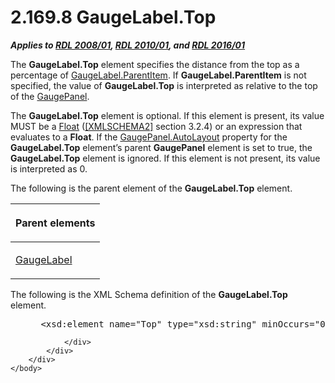 <html dir="LTR" xmlns:mshelp="http://msdn.microsoft.com/mshelp" xmlns:ddue="http://ddue.schemas.microsoft.com/authoring/2003/5" xmlns:xlink="http://www.w3.org/1999/xlink" xmlns:tool="http://www.microsoft.com/tooltip">
    <head>
        <meta http-equiv="Content-Type" content="text/html; CHARSET=utf-8"></meta>
        <meta name="save" content="history"></meta>
        <title>2.169.8 GaugeLabel.Top</title>
        <xml>
            <mshelp:toctitle title="2.169.8 GaugeLabel.Top"></mshelp:toctitle>
            <mshelp:rltitle title="[MS-RDL]: GaugeLabel.Top"></mshelp:rltitle>
            <mshelp:keyword index="A" term="f105c927-66fa-4122-b3e0-8ba31bb60e02"></mshelp:keyword>
            <mshelp:attr name="DCSext.ContentType" value="open specification"></mshelp:attr>
            <mshelp:attr name="AssetID" value="f105c927-66fa-4122-b3e0-8ba31bb60e02"></mshelp:attr>
            <mshelp:attr name="TopicType" value="kbRef"></mshelp:attr>
            <mshelp:attr name="DCSext.Title" value="[MS-RDL]: GaugeLabel.Top" />
        </xml>
    </head>
    <body>
        <div id="header">
            <h1 class="heading">2.169.8 GaugeLabel.Top</h1>
        </div>
        <div id="mainSection">
            <div id="mainBody">
                <div id="allHistory" class="saveHistory"></div>
                <div id="sectionSection0" class="section" name="collapseableSection">
                    

<p><b><i>Applies to </i></b><a href="1e855f94-4617-47e4-b89e-0856c6cb420f.md"><b><i>RDL 2008/01</i></b></a><b><i>,
</i></b><a href="3428e690-a348-4ec7-8a6a-8efb42d2cdee.md"><b><i>RDL 2010/01</i></b></a><b><i>,
and </i></b><a href="52ce3983-2bfc-4e72-9359-42aaf5fe4509.md"><b><i>RDL 2016/01</i></b></a></p>

<p>The <b>GaugeLabel.Top</b> element specifies the distance
from the top as a percentage of <a href="cc3643bc-b12e-4458-974a-ffc2ba097c8d.md">GaugeLabel.ParentItem</a>. If <b>GaugeLabel.ParentItem</b>
is not specified, the value of <b>GaugeLabel.Top</b> is interpreted as relative
to the top of the <a href="f01744d3-79fa-4f30-94bf-a1ffa6bde2ac.md">GaugePanel</a>.</p>

<p>The <b>GaugeLabel.Top</b> element is optional. If this
element is present, its value MUST be a <a href="c7d0946f-992e-4abc-a304-09b53e030692.md">Float</a> (<a href="https://go.microsoft.com/fwlink/?LinkId=90610">[XMLSCHEMA2]</a> section
3.2.4) or an expression that evaluates to a <b>Float</b>. If the <a href="f9d6ec8d-393e-41b9-9ba6-e13c09aff56c.md">GaugePanel.AutoLayout</a>
property for the <b>GaugeLabel.Top</b> element’s parent <b>GaugePanel</b>
element is set to true, the <b>GaugeLabel.Top</b> element is ignored. If this
element is not present, its value is interpreted as 0.</p>

<p>The following is the parent element of the <b>GaugeLabel.Top</b>
element. </p>

<table>
 <thead>
  <tr>
   <th>
   <p>Parent elements</p>
   </th>
  </tr>
 </thead>
 <tr>
  <td>
  <p><a href="3d97eae8-d903-471f-b151-9cc2bdbe91af.md">GaugeLabel</a></p>
  </td>
 </tr>
</table>

<p>The following is the XML Schema definition of the <b>GaugeLabel.Top</b>
element.</p>

<dl>
<dd>
<div><pre> &lt;xsd:element name=&quot;Top&quot; type=&quot;xsd:string&quot; minOccurs=&quot;0&quot; /&gt;
</pre></div>
</dd></dl>


                </div>
            </div>
        </div>
    </body>
</html>